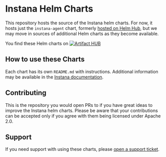 # Instana Helm Charts

This repository hosts the source of the Instana helm charts.
For now, it hosts just the `instana-agent` chart, formerly [hosted on Helm Hub](https://github.com/helm/charts), but we may move in sources of additional Helm charts as they become available.

You find these Helm charts on [![Artifact HUB](https://img.shields.io/endpoint?url=https://artifacthub.io/badge/repository/instana)](https://artifacthub.io/packages/search?repo=instana)

## How to use these Charts

Each chart has its own `README.md` with instructions.
Additional information may be available in the [Instana documentation](https://www.ibm.com/docs/en/instana-observability/current?topic=agents-installing-host-agent-kubernetes#install-by-using-the-helm-chart).

## Contributing

This is the repository you would open PRs to if you have great ideas to improve the Instana helm charts.
Please be aware that your contributions can be accepted only if you agree with them being licensed under Apache 2.0.

## Support

If you need support with using these charts, please [open a support ticket](https://www.ibm.com/support/pages/instana-support).
